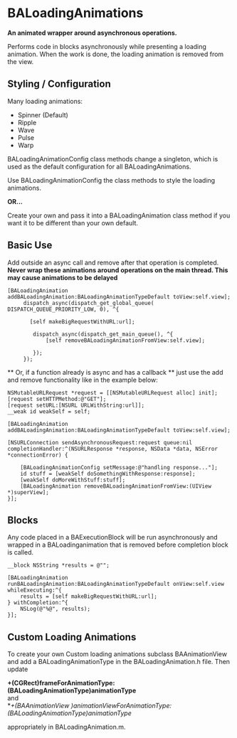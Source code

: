 BALoadingAnimations
======

**An animated wrapper around asynchronous operations.**

Performs code in blocks asynchronously while presenting a loading animation.
When the work is done, the loading animation is removed from the view.

Styling / Configuration
--------------

Many loading animations:
* Spinner (Default)
* Ripple
* Wave
* Pulse
* Warp  

BALoadingAnimationConfig class methods change a singleton, which is used as the default configuration for all BALoadingAnimations.

Use BALoadingAnimationConfig the class methods to style the loading animations.

**OR...**

Create your own and pass it into a BALoadingAnimation class method if you want it to be different than your own default.

Basic Use
-----------

Add outside an async call and remove after that operation is completed.
**Never wrap these animations around operations on the main thread. This may cause animations to be delayed**

    [BALoadingAnimation addBALoadingAnimation:BALoadingAnimationTypeDefault toView:self.view];
         dispatch_async(dispatch_get_global_queue( DISPATCH_QUEUE_PRIORITY_LOW, 0), ^{
     
           [self makeBigRequestWithURL:url];
     
            dispatch_async(dispatch_get_main_queue(), ^{
                [self removeBALoadingAnimationFromView:self.view];
     
            });
         });

** Or, if a function already is async and has a callback ** just use the add and remove functionality like in the example below:

    NSMutableURLRequest *request = [[NSMutableURLRequest alloc] init];
    [request setHTTPMethod:@"GET"];
    [request setURL:[NSURL URLWithString:url]];
    __weak id weakSelf = self;
    
    [BALoadingAnimation addBALoadingAnimation:BALoadingAnimationTypeDefault toView:self.view];
    
    [NSURLConnection sendAsynchronousRequest:request queue:nil completionHandler:^(NSURLResponse *response, NSData *data, NSError *connectionError) {
        
        [BALoadingAnimationConfig setMessage:@"handling response..."];
        id stuff = [weakSelf doSomethingWithResponse:response];
        [weakSelf doMoreWithStuff:stuff];
        [BALoadingAnimation removeBALoadingAnimationFromView:(UIView *)superView];
    }];


Blocks
--------

Any code placed in a BAExecutionBlock will be run asynchronously and wrapped in a BALoadinganimation that is removed before completion block is called. 

    __block NSString *results = @"";
    
    [BALoadingAnimation runBALoadingAnimation:BALoadingAnimationTypeDefault onView:self.view whileExecuting:^{
        results = [self makeBigRequestWithURL:url];
    } withCompletion:^{
        NSLog(@"%@", results);
    }];


Custom Loading Animations
----------------

To create your own Custom loading animations subclass BAAnimationView and add a BALoadingAnimationType in the BALoadingAnimation.h file. Then update   

**+(CGRect)frameForAnimationType:(BALoadingAnimationType)animationType**   
and    
**+(BAAnimationView *)animationViewForAnimationType:(BALoadingAnimationType)animationType**   

appropriately in BALoadingAnimation.m.  





